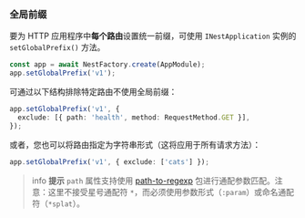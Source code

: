 ### 全局前缀

要为 HTTP 应用程序中**每个路由**设置统一前缀，可使用 `INestApplication` 实例的 `setGlobalPrefix()` 方法。

```typescript
const app = await NestFactory.create(AppModule);
app.setGlobalPrefix('v1');
```

可通过以下结构排除特定路由不使用全局前缀：

```typescript
app.setGlobalPrefix('v1', {
  exclude: [{ path: 'health', method: RequestMethod.GET }],
});
```

或者，您也可以将路由指定为字符串形式（这将应用于所有请求方法）：

```typescript
app.setGlobalPrefix('v1', { exclude: ['cats'] });
```

> info **提示** `path` 属性支持使用 [path-to-regexp](https://github.com/pillarjs/path-to-regexp#parameters) 包进行通配参数匹配。注意：这里不接受星号通配符 `*`，而必须使用参数形式（`:param`）或命名通配符（`*splat`）。
